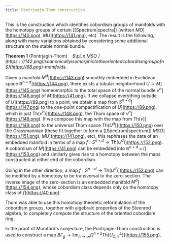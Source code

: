 ```yaml
---
title: Pontrjagin-Thom construction
---
```


This is the construction which identifies cobordism groups of manifolds with the homotopy groups of certain [[Spectrum|spectra]] (written $MO$](https://140.png), $MU$](https://141.png), etc). The result is the following, along with many variations obtained by considering some additional structure on the stable normal bundle.

**Theorem 1** (Pontrjagin-Thom)    _$\pi_n MSO $](https://142.png) is canonically isomorphic to the oriented cobordism group of $n$](https://68.png)-manifolds._

Given a manifold $M^{d}$](https://143.png) smoothly embedded in Euclidean space $\mathbb{R}^{n+d}$](https://144.png), there exists a tubular neighborhood $U \supset M$](https://145.png) homeomorphic to the total space of the normal bundle $\nu^{n}$](https://146.png) of $M$](https://41.png). If we collapse everything outside of $U$](https://89.png) to a point, we obtain a map from $S^{n+d}$](https://147.png) to the one-point compactification of $U$](https://89.png), which is just $\mathrm{Th}(\nu^{n})$](https://148.png), the Thom space of $\nu^{n}$](https://146.png). If we compose this map with the map from $\mathrm{Th}(\nu)$](https://149.png) to the universal Thom space $\mathrm{Th}(U^{d})$](https://150.png) over the Grassmannian (these fit together to form a [[Spectrum|spectrum]] $MSO$](https://151.png), $MU$](https://141.png), etc), this rephrases the data of an embedded manifold in terms of a map $f:S^{n+d} \to \mathrm{Th}(U^d)$](https://152.png). A cobordism of $M$](https://41.png) can be embedded into $\mathbb{R}^{n+d}\times I$](https://153.png) and similarly gives rise to a homotopy between the maps constructed at either end of the cobordism.

Going in the other direction, a map $f:S^{n+d} \to \mathrm{Th}(U^d)$](https://152.png) can be modified by a homotopy to be transversal to the zero-section. The inverse image of the zero-section is an embedded manifold $M^d$](https://154.png), whose cobordism class depends only on the homotopy class of $f$](https://40.png).

Thom was able to use this homotopy theoretic reformulation of the cobordism groups, together with algebraic properties of the Steenrod algebra, to completely compute the structure of the oriented cobordism ring.

In the proof of Mumford's conjecture, the Pontrjagin-Thom construction is used to construct a map $B\Gamma_{g} \rightarrow \lim_{n\rightarrow
\infty}\Omega^{n+2}\mathrm{Th}(U_{2,n}^{\perp})$](https://155.png).
